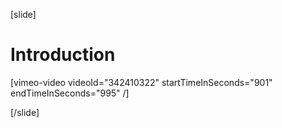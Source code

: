 [slide]
# Introduction

[vimeo-video videoId="342410322" startTimeInSeconds="901" endTimeInSeconds="995" /]

[/slide]
